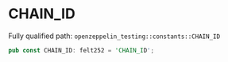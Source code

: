 # CHAIN_ID

Fully qualified path: `openzeppelin_testing::constants::CHAIN_ID`

```rust
pub const CHAIN_ID: felt252 = 'CHAIN_ID';
```

